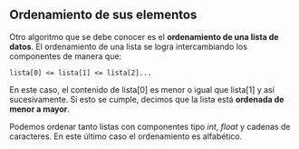 ## Ordenamiento de sus elementos

Otro algoritmo que se debe conocer es el **ordenamiento de una lista de datos**. El ordenamiento de una lista se logra intercambiando los componentes de manera que:

```
lista[0] <= lista[1] <= lista[2]...
```

En este caso, el contenido de lista[0] es menor o igual que lista[1] y así sucesivamente.
Si esto se cumple, decimos que la lista está **ordenada de menor a mayor**.

Podemos ordenar tanto listas con componentes tipo *int*, *float* y cadenas de caracteres. En este último caso el ordenamiento es alfabético.










